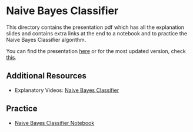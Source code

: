 # Naive Bayes Classifier

This directory contains the presentation pdf which has all the explanation slides and contains extra links at the end to a notebook and to practice the Naive Bayes Classifier algorithm.


You can find the presentation [here](Naive-Bayes.pdf) or for the most updated version, check [this](https://docs.google.com/presentation/d/1KwIDwLKg9NC97qda63hx7A0pSo5SwPFFsWvf5alh0iU/edit?usp=sharing).


## Additional Resources
- Explanatory Videos: [Naive Bayes Classifier](https://drive.google.com/drive/folders/1t9QB2VxBFt9IZZ2OTi131pBSX3AhOI_j)


## Practice
- [Naive Bayes Classifier Notebook](https://www.kaggle.com/code/prashant111/naive-bayes-classifier-in-python)